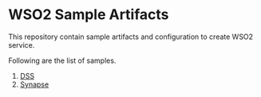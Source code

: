 # WSO2 Sample Artifacts
This repository contain sample artifacts and configuration to create WSO2 service.

Following are the list of samples.
1. [DSS](DSS)
2. [Synapse](Synapse)